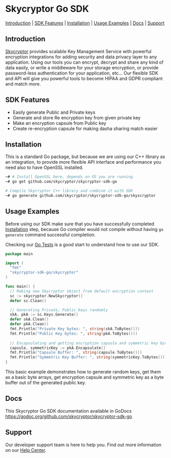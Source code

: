 # Skycryptor Go SDK
[Introduction](#introduction) | [SDK Features](#sdk-features) | [Installation](#installation) | [Usage Examples](#usage-examples) | [Docs](#docs) | [Support](#support)


## Introduction
[Skycryptor](https://skycryptor.com) provides scalable Key Management Service with powerful encryption integrations for adding security and data privacy layer to any application.
Using our tools you can encrypt, decrypt and share any kind of data easily, or write a middleware for your storage encryption, or provide password-less authentication for your application, etc...
Our flexible SDK and API will give you powerful tools to become HIPAA and GDPR compliant and match more.

## SDK Features
- Easily generate Public and Private keys 
- Generate and store Re encryption key from given private key
- Make an encryption capsule from Public key
- Create re-encryption capsule for making dasha sharing match easier

## Installation
This is a standard Go package, but because we are using our C++ library as an integration, to provide more flexible API interface and performance
you need also to have OpenSSL installed.
```bash
~# # Install OpenSSL here, depends on OS you are running
~# go get github.com/skycryptor/skycryptor-sdk-go

# Compile Skycryptor C++ library and combine it with SDK
~# go generate github.com/skycryptor/skycryptor-sdk-go/skyscryptor
```

## Usage Examples
Before using our SDK make sure that you have successfully completed [Installation](#installation) step, because Go compiler would not compile without having `go generate` command successful completion.

Checking our [Go Tests](https://github.com/skycryptor/skycryptor-sdk-go/tests) is a good start to understand how to use our SDK.

```go
package main

import (
  "fmt"
  "skycryptor-sdk-go/skycryptor"
)

func main() {
  // Making new Skycryptor object from default encryption context 
  sc := skycryptor.NewSkycryptor()
  defer sc.Clean()

  // Generating Private, Public keys randomly 
  skA, pkA := sc.Keys.Generate()
  defer skA.Clean()
  defer pkA.Clean()
  fmt.Println("Private Key bytes: ", string(skA.ToBytes()))
  fmt.Println("Public Key bytes: ", string(pkA.ToBytes()))
  
  // Encapsulating and getting encryption capsule and symmetric key bytes 
  capsule, symmetricKey := pkA.Encapsulate()
  fmt.Println("Capsule Buffer: ", string(capsule.ToBytes()))
  fmt.Println("Symmetric Key Buffer: ", string(symmetricKey.ToBytes()))
}
```
This basic example demonstrates how to generate random keys, get them as a basic byte arrays, get encryption capsule and symmetric key as a byte buffer out of the generated public key.

## Docs
This Skycryptor Go SDK documentation available in GoDocs https://godoc.org/github.com/skycryptor/skycryptor-sdk-go

## Support
Our developer support team is here to help you. Find out more information on our [Help Center](https://help.skycryptor.com/).
